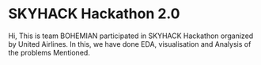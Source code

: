 # SKYHACK Hackathon 2.0
 Hi, This is team BOHEMIAN participated in SKYHACK Hackathon organized by United Airlines. In this, we have done EDA, visualisation and Analysis of the problems Mentioned.
